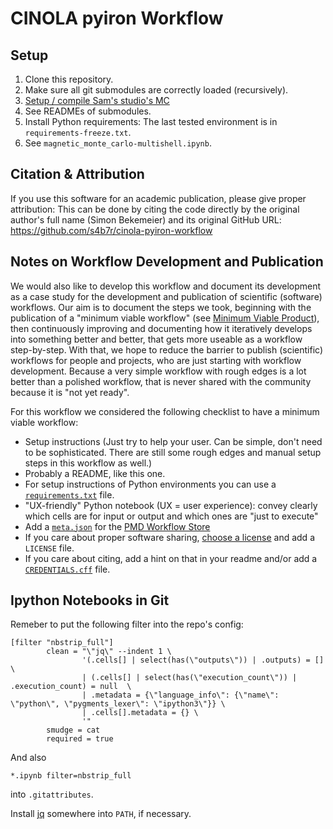 # CINOLA pyiron Workflow

## Setup

1. Clone this repository.
2. Make sure all git submodules are correctly loaded (recursively).
3. [Setup / compile Sam's studio's MC](https://github.com/samwaseda/sams-studio/tree/73307bf8f874a9df791a29f702e978d605c25469/MC)
4. See READMEs of submodules.
5. Install Python requirements: The last tested environment is in `requirements-freeze.txt`.
6. See `magnetic_monte_carlo-multishell.ipynb`.

## Citation & Attribution

If you use this software for an academic publication, please give proper attribution: This can be done by citing the code directly by the original author's full name (Simon Bekemeier) and its original GitHub URL: https://github.com/s4b7r/cinola-pyiron-workflow

## Notes on Workflow Development and Publication

We would also like to develop this workflow and document its development as a case study for the development and publication of scientific (software) workflows. Our aim is to document the steps we took, beginning with the publication of a "minimum viable workflow" (see [Minimum Viable Product](https://en.wikipedia.org/wiki/Minimum_viable_product)), then continuously improving and documenting how it iteratively develops into something better and better, that gets more useable as a workflow step-by-step. With that, we hope to reduce the barrier to publish (scientific) workflows for people and projects, who are just starting with workflow development. Because a very simple workflow with rough edges is a lot better than a polished workflow, that is never shared with the community because it is "not yet ready".

For this workflow we considered the following checklist to have a minimum viable workflow:

- Setup instructions (Just try to help your user. Can be simple, don't need to be sophisticated. There are still some rough edges and manual setup steps in this workflow as well.)
- Probably a README, like this one.
- For setup instructions of Python environments you can use a [`requirements.txt`](https://pip.pypa.io/en/stable/user_guide/#requirements-files) file.
- "UX-friendly" Python notebook (UX = user experience): convey clearly which cells are for input or output and which ones are "just to execute"
- Add a [`meta.json`](https://workflows.material-digital.de/info//) for the [PMD Workflow Store](https://workflows.material-digital.de/)
- If you care about proper software sharing, [choose a license](https://choosealicense.com/) and add a `LICENSE` file.
- If you care about citing, add a hint on that in your readme and/or add a [`CREDENTIALS.cff`](https://citation-file-format.github.io/) file.

## Ipython Notebooks in Git

Remeber to put the following filter into the repo's config:

```
[filter "nbstrip_full"]
        clean = "\"jq\" --indent 1 \
                '(.cells[] | select(has(\"outputs\")) | .outputs) = []  \
                | (.cells[] | select(has(\"execution_count\")) | .execution_count) = null  \
                | .metadata = {\"language_info\": {\"name\": \"python\", \"pygments_lexer\": \"ipython3\"}} \
                | .cells[].metadata = {} \
                '"
        smudge = cat
        required = true
```

And also

```
*.ipynb filter=nbstrip_full
```

into `.gitattributes`.

Install [jq](https://stedolan.github.io/jq/) somewhere into `PATH`, if necessary.
